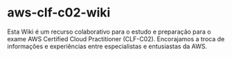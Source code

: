 # aws-clf-c02-wiki
Esta Wiki é um recurso colaborativo para o estudo e preparação para o exame AWS Certified Cloud Practitioner (CLF-C02). Encorajamos a troca de informações e experiências entre especialistas e entusiastas da AWS.
